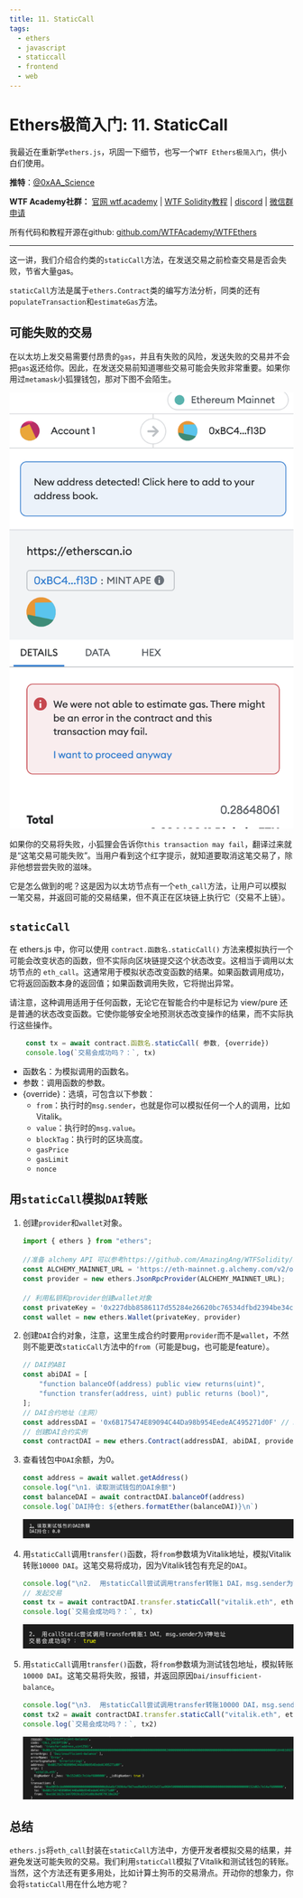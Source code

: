 ```yaml
---
title: 11. StaticCall
tags:
  - ethers
  - javascript
  - staticcall
  - frontend
  - web
---
```


# Ethers极简入门: 11. StaticCall

我最近在重新学`ethers.js`，巩固一下细节，也写一个`WTF Ethers极简入门`，供小白们使用。

**推特**：[@0xAA_Science](https://twitter.com/0xAA_Science)

**WTF Academy社群：** [官网 wtf.academy](https://wtf.academy) | [WTF Solidity教程](https://github.com/AmazingAng/WTFSolidity) | [discord](https://discord.gg/5akcruXrsk) | [微信群申请](https://docs.google.com/forms/d/e/1FAIpQLSe4KGT8Sh6sJ7hedQRuIYirOoZK_85miz3dw7vA1-YjodgJ-A/viewform?usp=sf_link)

所有代码和教程开源在github: [github.com/WTFAcademy/WTFEthers](https://github.com/WTFAcademy/WTFEthers)

-----

这一讲，我们介绍合约类的`staticCall`方法，在发送交易之前检查交易是否会失败，节省大量gas。

`staticCall`方法是属于```ethers.Contract```类的编写方法分析，同类的还有`populateTransaction`和`estimateGas`方法。

## 可能失败的交易

在以太坊上发交易需要付昂贵的`gas`，并且有失败的风险，发送失败的交易并不会把`gas`返还给你。因此，在发送交易前知道哪些交易可能会失败非常重要。如果你用过`metamask`小狐狸钱包，那对下图不会陌生。

![你的交易可能失败！](img/11-1.png)

如果你的交易将失败，小狐狸会告诉你`this transaction may fail`，翻译过来就是“这笔交易可能失败”。当用户看到这个红字提示，就知道要取消这笔交易了，除非他想尝尝失败的滋味。

它是怎么做到的呢？这是因为以太坊节点有一个`eth_call`方法，让用户可以模拟一笔交易，并返回可能的交易结果，但不真正在区块链上执行它（交易不上链）。

## `staticCall`

在 ethers.js 中，你可以使用 `contract.函数名.staticCall()` 方法来模拟执行一个可能会改变状态的函数，但不实际向区块链提交这个状态改变。这相当于调用以太坊节点的 `eth_call`。这通常用于模拟状态改变函数的结果。如果函数调用成功，它将返回函数本身的返回值；如果函数调用失败，它将抛出异常。

请注意，这种调用适用于任何函数，无论它在智能合约中是标记为 view/pure 还是普通的状态改变函数。它使你能够安全地预测状态改变操作的结果，而不实际执行这些操作。

```js
    const tx = await contract.函数名.staticCall( 参数, {override})
    console.log(`交易会成功吗？：`, tx)
```

- 函数名：为模拟调用的函数名。
- 参数：调用函数的参数。
- {override}：选填，可包含以下参数：
    - `from`：执行时的`msg.sender`，也就是你可以模拟任何一个人的调用，比如Vitalik。
    - `value`：执行时的`msg.value`。
    - `blockTag`：执行时的区块高度。
    - `gasPrice`
    - `gasLimit`
    - `nonce`

## 用`staticCall`模拟`DAI`转账

1. 创建`provider`和`wallet`对象。
    ```js
    import { ethers } from "ethers";

    //准备 alchemy API 可以参考https://github.com/AmazingAng/WTFSolidity/blob/main/Topics/Tools/TOOL04_Alchemy/readme.md 
    const ALCHEMY_MAINNET_URL = 'https://eth-mainnet.g.alchemy.com/v2/oKmOQKbneVkxgHZfibs-iFhIlIAl6HDN';
    const provider = new ethers.JsonRpcProvider(ALCHEMY_MAINNET_URL);

    // 利用私钥和provider创建wallet对象
    const privateKey = '0x227dbb8586117d55284e26620bc76534dfbd2394be34cf4a09cb775d593b6f2b'
    const wallet = new ethers.Wallet(privateKey, provider)
    ```

2. 创建`DAI`合约对象，注意，这里生成合约时要用`provider`而不是`wallet`，不然则不能更改`staticCall`方法中的`from`（可能是bug，也可能是feature）。

    ```js
    // DAI的ABI
    const abiDAI = [
        "function balanceOf(address) public view returns(uint)",
        "function transfer(address, uint) public returns (bool)",
    ];
    // DAI合约地址（主网）
    const addressDAI = '0x6B175474E89094C44Da98b954EedeAC495271d0F' // DAI Contract
    // 创建DAI合约实例
    const contractDAI = new ethers.Contract(addressDAI, abiDAI, provider)
    ```

3. 查看钱包中`DAI`余额，为0。

    ```js
    const address = await wallet.getAddress()
    console.log("\n1. 读取测试钱包的DAI余额")
    const balanceDAI = await contractDAI.balanceOf(address)
    console.log(`DAI持仓: ${ethers.formatEther(balanceDAI)}\n`)
    ```
    ![钱包DAI余额](img/11-2.png)

4. 用`staticCall`调用`transfer()`函数，将`from`参数填为Vitalik地址，模拟Vitalik转账`10000 DAI`。这笔交易将成功，因为Vitalik钱包有充足的`DAI`。

    ```js
    console.log("\n2.  用staticCall尝试调用transfer转账1 DAI，msg.sender为Vitalik地址")
    // 发起交易
    const tx = await contractDAI.transfer.staticCall("vitalik.eth", ethers.parseEther("1"), {from:  await provider.resolveName("vitalik.eth")})
    console.log(`交易会成功吗？：`, tx)
    ```
    ![模拟Vitalik转账](img/11-3.png)

4. 用`staticCall`调用`transfer()`函数，将`from`参数填为测试钱包地址，模拟转账`10000 DAI`。这笔交易将失败，报错，并返回原因`Dai/insufficient-balance`。

    ```js
    console.log("\n3.  用staticCall尝试调用transfer转账10000 DAI，msg.sender为测试钱包地址")
    const tx2 = await contractDAI.transfer.staticCall("vitalik.eth", ethers.parseEther("10000"), {from: address})
    console.log(`交易会成功吗？：`, tx2)
    ```
    ![模拟测试钱包转账](img/11-4.png)

## 总结
`ethers.js`将`eth_call`封装在`staticCall`方法中，方便开发者模拟交易的结果，并避免发送可能失败的交易。我们利用`staticCall`模拟了Vitalik和测试钱包的转账。当然，这个方法还有更多用处，比如计算土狗币的交易滑点。开动你的想象力，你会将`staticCall`用在什么地方呢？
